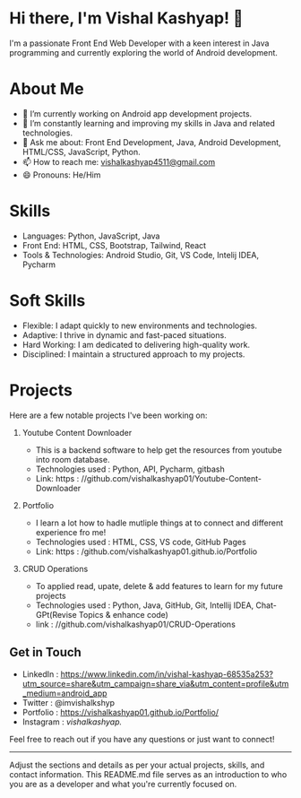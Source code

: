 # Hi there, I'm Vishal Kashyap! 👋

I'm a passionate Front End Web Developer with a keen interest in Java programming and currently exploring the world of Android development.

# About Me

- 🔭 I’m currently working on Android app development projects.
- 🌱 I’m constantly learning and improving my skills in Java and related technologies.
- 💬 Ask me about: Front End Development, Java, Android Development, HTML/CSS, JavaScript, Python.
- 📫 How to reach me: vishalkashyap4511@gmail.com
- 😄 Pronouns: He/Him

# Skills

- Languages: Python, JavaScript, Java
- Front End: HTML, CSS, Bootstrap, Tailwind, React
- Tools & Technologies: Android Studio, Git, VS Code, Intelij IDEA, Pycharm

# Soft Skills

- Flexible: I adapt quickly to new environments and technologies.
- Adaptive: I thrive in dynamic and fast-paced situations.
- Hard Working: I am dedicated to delivering high-quality work.
- Disciplined: I maintain a structured approach to my projects.

# Projects

Here are a few notable projects I've been working on:

1. Youtube Content Downloader
   - This is a backend software to help get the resources from youtube into room database.
   - Technologies used : Python, API, Pycharm, gitbash
   - Link: https : //github.com/vishalkashyap01/Youtube-Content-Downloader

2. Portfolio
   - I learn a lot how to hadle mutliple things at to connect and different experience fro me!
   - Technologies used : HTML, CSS, VS code, GitHub Pages
   - Link: https : /github.com/vishalkashyap01.github.io/Portfolio

4. CRUD Operations
   - To applied read, upate, delete & add features to learn for my future projects
   - Technologies used : Python, Java, GitHub, Git, Intellij IDEA, Chat-GPt(Revise Topics & enhance code)
   - link : //github.com/vishalkashyap01/CRUD-Operations
  
     
## Get in Touch

- LinkedIn : https://www.linkedin.com/in/vishal-kashyap-68535a253?utm_source=share&utm_campaign=share_via&utm_content=profile&utm_medium=android_app
- Twitter : @imvishalkshyp
- Portfolio : https://vishalkashyap01.github.io/Portfolio/
- Instagram : _vishalkashyap._

Feel free to reach out if you have any questions or just want to connect!

---

Adjust the sections and details as per your actual projects, skills, and contact information. This README.md file serves as an introduction to who you are as a developer and what you're currently focused on.
<!---
vishalkashyap01/vishalkashyap01 is a ✨ special ✨ repository because its `README.md` (this file) appears on your GitHub profile.
You can click the Preview link to take a look at your changes.
--->
